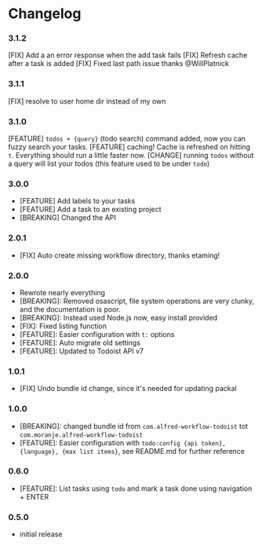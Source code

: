 # Changelog

### 3.1.2
[FIX] Add a an error response when the add task fails
[FIX] Refresh cache after a task is added
[FIX] Fixed last path issue thanks @WillPlatnick

### 3.1.1
[FIX] resolve to user home dir instead of my own

### 3.1.0
[FEATURE] `todos + {query}` (todo search) command added, now you can fuzzy search your tasks.
[FEATURE] caching! Cache is refreshed on hitting `t`. Everything should run a little faster now.
[CHANGE] running `todos` without a query will list your todos (this feature used to be under `todo`)

### 3.0.0
- [FEATURE] Add labels to your tasks
- [FEATURE] Add a task to an existing project
- [BREAKING] Changed the API

### 2.0.1
- [FIX] Auto create missing workflow directory, thanks etaming!

### 2.0.0
- Rewrote nearly everything
- [BREAKING]: Removed osascript, file system operations are very clunky, and the documentation is poor.
- [BREAKING]: Instead used Node.js now, easy install provided
- [FIX]: Fixed listing function
- [FEATURE]: Easier configuration with `t:` options
- [FEATURE]: Auto migrate old settings
- [FEATURE]: Updated to Todoist API v7 

### 1.0.1
- [FIX] Undo bundle id change, since it's needed for updating packal

### 1.0.0   
- [BREAKING]: changed bundle id from `com.alfred-workflow-todoist` tot `com.moranje.alfred-workflow-todoist`
- [FEATURE]: Easier configuration with `todo:config {api token}, {language}, {max list items}`, see README.md for further reference

### 0.6.0
- [FEATURE]: List tasks using `todo` and mark a task done using navigation + ENTER

### 0.5.0
- initial release